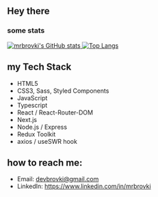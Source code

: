 ## Hey there

### some stats
[![mrbrovki's GitHub stats](https://github-readme-stats.vercel.app/api?username=mrbrovki&show_icons=true&theme=gruvbox)
![Top Langs](https://github-readme-stats.vercel.app/api/top-langs/?username=mrbrovki&layout=compact&theme=dark)](https://github.com/anuraghazra/github-readme-stats)

## my Tech Stack
- HTML5
- CSS3, Sass, Styled Components
- JavaScript
- Typescript
- React / React-Router-DOM
- Next.js
- Node.js / Express
- Redux Toolkit
- axios / useSWR hook

## how to reach me: 
- Email: devbrovki@gmail.com
- LinkedIn: https://www.linkedin.com/in/mrbrovki
